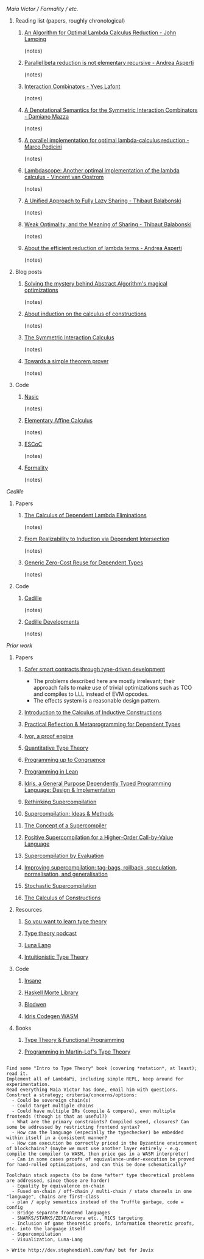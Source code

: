 *Maia Victor / Formality / etc.*

1. Reading list (papers, roughly chronological)

    1. [An Algorithm for Optimal Lambda Calculus Reduction - John Lamping](https://citeseerx.ist.psu.edu/viewdoc/download?doi=10.1.1.90.2386&rep=rep1&type=pdf)

       (notes)

    1. [Parallel beta reduction is not elementary recursive - Andrea Asperti](https://dl.acm.org/citation.cfm?id=268971&dl=ACM&coll=DL)

       (notes)

    1. [Interaction Combinators - Yves Lafont](https://www.sciencedirect.com/science/article/pii/S0890540197926432)

       (notes)

    1. [A Denotational Semantics for the Symmetric Interaction Combinators - Damiano Mazza](https://pdfs.semanticscholar.org/1731/a6e49c6c2afda3e72256ba0afb34957377d3.pdf)

       (notes)

    1. [A parallel implementation for optimal lambda-calculus reduction - Marco Pedicini](https://www.researchgate.net/publication/221336344_A_parallel_implementation_for_optimal_lambda-calculus_reduction)

       (notes)

    1. [Lambdascope: Another optimal implementation of the lambda calculus - Vincent van Oostrom](https://www.researchgate.net/publication/237723293_Lambdascope_Another_optimal_implementation_of_the_lambda-calculus)

       (notes)

    1. [A Unified Approach to Fully Lazy Sharing - Thibaut Balabonski](https://www.researchgate.net/publication/220997963_A_Unified_Approach_to_Fully_Lazy_Sharing)

       (notes)

    1. [Weak Optimality, and the Meaning of Sharing - Thibaut Balabonski](https://www.lri.fr/~blsk/Docs/Balabonski-WeakOptimality-ICFP13.pdf)

       (notes)

    1. [About the efficient reduction of lambda terms - Andrea Asperti](https://pdfs.semanticscholar.org/8a35/42d70fc1d4531bc77c7bda130b0350245763.pdf)

       (notes)

1. Blog posts

    1. [Solving the mystery behind Abstract Algorithm's magical optimizations](https://medium.com/@maiavictor/solving-the-mystery-behind-abstract-algorithms-magical-optimizations-144225164b07)

       (notes)

    1. [About induction on the calculus of constructions](https://medium.com/@maiavictor/about-induction-on-the-calculus-of-constructions-581fcfdb89c5)

       (notes)

    1. [The Symmetric Interaction Calculus](https://medium.com/@maiavictor/the-abstract-calculus-fe8c46bcf39c)

       (notes)

    1. [Towards a simple theorem prover](https://medium.com/@maiavictor/towards-a-simple-theorem-prover-5005a1e66a6f)

       (notes)


1. Code

    1. [Nasic](https://github.com/moonad/Nasic)

       (notes)

    1. [Elementary Affine Calculus](https://github.com/moonad/elementary-affine-calculus)

       (notes)

    1. [ESCoC](https://github.com/moonad/Formality-stdlib/tree/master/lib)

       (notes)

    1. [Formality](https://github.com/moonad/Formality)

       (notes)

*Cedille*

1. Papers

    1. [The Calculus of Dependent Lambda Eliminations](https://homepage.divms.uiowa.edu/~astump/papers/cdle.pdf)

       (notes)

    1. [From Realizability to Induction via Dependent Intersection](https://homepage.divms.uiowa.edu/~astump/papers/apal-2018.pdf)

       (notes)

    1. [Generic Zero-Cost Reuse for Dependent Types](https://homepage.divms.uiowa.edu/~astump/papers/icfp-2018.pdf)

       (notes)

1. Code

    1. [Cedille](https://github.com/cedille/cedille)

       (notes)

    1. [Cedille Developments](https://github.com/cedille/cedille-developments)

       (notes)

*Prior work*

1. Papers

    1. [Safer smart contracts through type-driven development](https://publications.lib.chalmers.se/records/fulltext/234939/234939.pdf)

       - The problems described here are mostly irrelevant; their approach fails to make use of trivial optimizations such as TCO and compiles to LLL instead of EVM opcodes.
       - The effects system is a reasonable design pattern.

    1. [Introduction to the Calculus of Inductive Constructions](https://hal.inria.fr/hal-01094195/document)

    1. [Practical Reflection & Metaprogramming for Dependent Types](http://www.davidchristiansen.dk/david-christiansen-phd.pdf)

    1. [Ivor, a proof engine](https://dl.acm.org/citation.cfm?id=1757037)

    1. [Quantitative Type Theory](https://bentnib.org/quantitative-type-theory.pdf)

    1. [Programming up to Congruence](https://www.seas.upenn.edu/~sweirich/papers/congruence-extended.pdf)

    1. [Programming in Lean](https://leanprover.github.io/programming_in_lean/programming_in_lean.pdf)

    1. [Idris, a General Purpose Dependently Typed Programming Language: Design & Implementation](https://eb.host.cs.st-andrews.ac.uk/drafts/impldtp.pdf)

    1. [Rethinking Supercompilation](https://ndmitchell.com/downloads/paper-rethinking_supercompilation-29_sep_2010.pdf)

    1. [Supercompilation: Ideas & Methods](https://themonadreader.files.wordpress.com/2014/04/super-final.pdf)

    1. [The Concept of a Supercompiler](https://citeseerx.ist.psu.edu/viewdoc/download?doi=10.1.1.128.6414&rep=rep1&type=pdf)

    1. [Positive Supercompilation for a Higher-Order Call-by-Value Language](https://arxiv.org/pdf/1005.5278.pdf)

    1. [Supercompilation by Evaluation](https://www.microsoft.com/en-us/research/wp-content/uploads/2016/07/supercomp-by-eval.pdf)

    1. [Improving supercompilation: tag-bags, rollback, speculation, normalisation, and generalisation](https://www.microsoft.com/en-us/research/publication/improving-supercompilation-tag-bags-rollback-speculation-normalisation-and-generalisation/)

    1. [Stochastic Supercompilation](https://theory.stanford.edu/~aiken/publications/papers/asplos13.pdf)

    1. [The Calculus of Constructions](https://hal.inria.fr/inria-00076024/document)

1. Resources

    1. [So you want to learn type theory](http://purelytheoretical.com/sywtltt.html)

    1. [Type theory podcast](http://typetheorypodcast.com/)

    1. [Luna Lang](https://luna-lang.org)

    1. [Intuitionistic Type Theory](https://intuitionistic.files.wordpress.com/2010/07/martin-lof-tt.pdf)

1. Code

    1. [Insane](https://github.com/UlfNorell/insane)

    1. [Haskell Morte Library](https://github.com/Gabriel439/Haskell-Morte-Library)

    1. [Blodwen](https://github.com/edwinb/Blodwen)

    1. [Idris Codegen WASM](https://github.com/SPY/idris-codegen-wasm)

1. Books

    1. [Type Theory & Functional Programming](https://www.cs.kent.ac.uk/people/staff/sjt/TTFP/ttfp.pdf)

    1. [Programming in Martin-Lof's Type Theory](http://www.cse.chalmers.se/research/group/logic/book/book.pdf)

~~~

Find some "Intro to Type Theory" book (covering *notation*, at least); read it. 
Implement all of LambdaPi, including simple REPL, keep around for experimentation.
Read everything Maia Victor has done, email him with questions.
Construct a strategy; criteria/concerns/options:
  - Could be sovereign chain(s)
  - Could target multiple chains
  - Could have multiple IRs (compile & compare), even multiple frontends (though is that as useful?)
  - What are the primary constraints? Compiled speed, closures? Can some be addressed by restricting frontend syntax?
  - How can the language (especially the typechecker) be embedded within itself in a consistent manner?
  - How can execution be correctly priced in the Byzantine environment of blockchains? (maybe we must use another layer entirely - e.g. compile the compiler to WASM, then price gas in a WASM interpreter)
  - Can in some cases proofs of equivalance-under-execution be proved for hand-rolled optimizations, and can this be done schematically?

Toolchain stack aspects (to be done *after* type theoretical problems are addressed, since those are harder)
  - Equality by equivalence on-chain
  - Fused on-chain / off-chain / multi-chain / state channels in one "language", chains are first-class
  - plan / apply semantics instead of the Truffle garbage, code = config
  - Bridge separate frontend languages
  - SNARKS/STARKS/ZEXE/Aurora etc., R1CS targeting
  - Inclusion of game theoretic proofs, information theoretic proofs, etc. into the language itself
  - Supercompilation
  - Visualization, Luna-Lang

> Write http://dev.stephendiehl.com/fun/ but for Juvix
